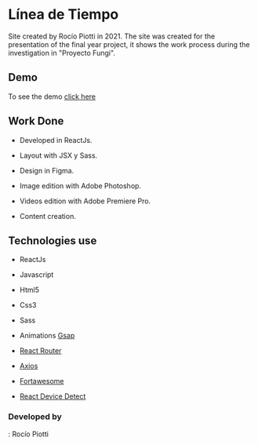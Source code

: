 
# Línea de Tiempo

Site created by Rocío Piotti in 2021. The site was created for the presentation of the final year project, it shows the work process during the investigation in "Proyecto Fungi".

## Demo

To see the demo [click here](https://linea-de-tiempo.netlify.app/)

## Work Done

- Developed in ReactJs.

- Layout with JSX y Sass.

- Design in Figma.

- Image edition with Adobe Photoshop.

- Videos edition with Adobe Premiere Pro.

- Content creation.


## Technologies use

- ReactJs

- Javascript

- Html5

- Css3

- Sass

- Animations [Gsap](https://www.npmjs.com/package/gsap/v/3.2.6)

- [React Router](https://www.npmjs.com/package/react-router-dom)

- [Axios](https://www.npmjs.com/package/axios)

- [Fortawesome](https://www.npmjs.com/package/@fortawesome/react-fontawesome)

- [React Device Detect](https://www.npmjs.com/package/react-device-detect)


### Developed by


: Rocío Piotti
